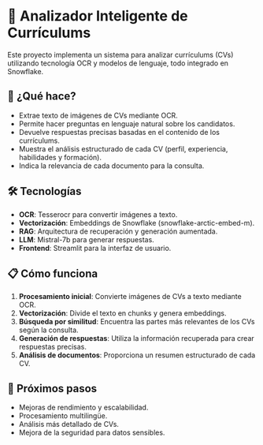 # 📑 Analizador Inteligente de Currículums

Este proyecto implementa un sistema para analizar currículums (CVs) utilizando tecnología OCR y modelos de lenguaje, todo integrado en Snowflake.

## 🚀 ¿Qué hace?

- Extrae texto de imágenes de CVs mediante OCR.
- Permite hacer preguntas en lenguaje natural sobre los candidatos.
- Devuelve respuestas precisas basadas en el contenido de los currículums.
- Muestra el análisis estructurado de cada CV (perfil, experiencia, habilidades y formación).
- Indica la relevancia de cada documento para la consulta.

## 🛠️ Tecnologías

- **OCR**: Tesserocr para convertir imágenes a texto.
- **Vectorización**: Embeddings de Snowflake (snowflake-arctic-embed-m).
- **RAG**: Arquitectura de recuperación y generación aumentada.
- **LLM**: Mistral-7b para generar respuestas.
- **Frontend**: Streamlit para la interfaz de usuario.

## 📋 Cómo funciona

1. **Procesamiento inicial**: Convierte imágenes de CVs a texto mediante OCR.
2. **Vectorización**: Divide el texto en chunks y genera embeddings.
3. **Búsqueda por similitud**: Encuentra las partes más relevantes de los CVs según la consulta.
4. **Generación de respuestas**: Utiliza la información recuperada para crear respuestas precisas.
5. **Análisis de documentos**: Proporciona un resumen estructurado de cada CV.



## 🔮 Próximos pasos

- Mejoras de rendimiento y escalabilidad.
- Procesamiento multilingüe.
- Análisis más detallado de CVs.
- Mejora de la seguridad para datos sensibles.




